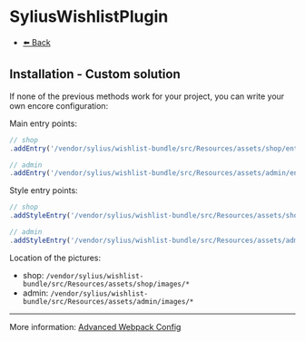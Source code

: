 # SyliusWishlistPlugin

- [⬅️ Back](./01-installation.md)

## Installation - Custom solution

If none of the previous methods work for your project, you can write your own encore configuration:

Main entry points:

```js
// shop
.addEntry('/vendor/sylius/wishlist-bundle/src/Resources/assets/shop/entry.js')

// admin
.addEntry('/vendor/sylius/wishlist-bundle/src/Resources/assets/admin/entry.js')
```

Style entry points:

```js
// shop
.addStyleEntry('/vendor/sylius/wishlist-bundle/src/Resources/assets/shop/scss/main.scss')

// admin
.addStyleEntry('/vendor/sylius/wishlist-bundle/src/Resources/assets/admin/scss/main.scss')
```

Location of the pictures:

- shop: `/vendor/sylius/wishlist-bundle/src/Resources/assets/shop/images/*`
- admin: `/vendor/sylius/wishlist-bundle/src/Resources/assets/admin/images/*`

---

More information: [Advanced Webpack Config](https://symfony.com/doc/current/frontend/encore/advanced-config.html)
